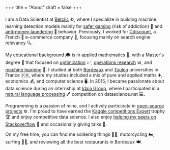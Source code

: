 +++
title = "About"
draft = false
+++

I am a Data Scientist at [Betclic](https://www.betclic.fr/) ⛹️, where I specialize in building machine learning detection models mainly for [safer gaming](https://www.joueurs-info-service.fr/) (risk of addiction) 🎰 and [anti-money laundering](https://www.acams.org/en) 💸 behavior. Previously, I worked for [Cdiscount](https://www.cdiscount.com/), a French 🐓 e-commerce company 🛒, focusing mainly on search engine relevancy 🔍.

My educational background 🎓 is in applied mathematics 🧮, with a Master's degree 📜 that focused on [optimization](https://en.wikipedia.org/wiki/Mathematical_optimization) 📈, [operations research](https://en.wikipedia.org/wiki/Operations_research) 📊, and [machine learning](https://en.wikipedia.org/wiki/Machine_learning) 🤖. I studied at both [Bordeaux](https://www.u-bordeaux.fr/) and [Toulon](https://www.univ-tln.fr/) universities in France 🇫🇷, where my studies included a mix of pure and applied maths ➕, economics 💰, and computer science 🖥️. In 2015, I became passionate about data science during an internship at [Idaia Group](https://www.idaia.group/en/), where I participated in a [natural language processing](https://en.wikipedia.org/wiki/Natural_language_processing) 🖊️ competition on datascience.net 💻.

Programming is a passion of mine, and I actively participate in [open-source projects](https://github.com/tlentali) ⚙️. I'm proud to have earned the [Kaggle competitions Expert](https://www.kaggle.com/tlentali) trophy 🏆 and enjoy competitive data science. I also enjoy [helping my peers on Stackoverflow](https://stackoverflow.com/users/8479387/tlentali) 🤝 and occasionally giving talks 🎤.

On my free time, you can find me soldering things 👨‍🏭, motorcycling 🏍️, surfing 🏄‍♂️, and reviewing all the best restaurants in Bordeaux 🍽️.
